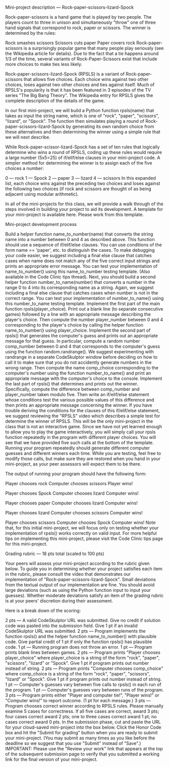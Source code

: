 Mini-project description — Rock-paper-scissors-lizard-Spock

Rock-paper-scissors is a hand game that is played by two people. The players count to three in unison and simultaneously "throw” one of three hand signals that correspond to rock, paper or scissors. The winner is determined by the rules:

Rock smashes scissors
Scissors cuts paper
Paper covers rock
Rock-paper-scissors is a surprisingly popular game that many people play seriously (see the Wikipedia article for details). Due to the fact that a tie happens around 1/3 of the time, several variants of Rock-Paper-Scissors exist that include more choices to make ties less likely.

Rock-paper-scissors-lizard-Spock (RPSLS) is a variant of Rock-paper-scissors that allows five choices. Each choice wins against two other choices, loses against two other choices and ties against itself. Much of RPSLS's popularity is that it has been featured in 3 episodes of the TV series "The Big Bang Theory". The Wikipedia entry for RPSLS gives the complete description of the details of the game.

In our first mini-project, we will build a Python function rpsls(name) that takes as input the string name, which is one of "rock", "paper", "scissors", "lizard", or "Spock". The function then simulates playing a round of Rock-paper-scissors-lizard-Spock by generating its own random choice from these alternatives and then determining the winner using a simple rule that we will next describe.

While Rock-paper-scissor-lizard-Spock has a set of ten rules that logically determine who wins a round of RPSLS, coding up these rules would require a large number (5x5=25) of if/elif/else clauses in your mini-project code. A simpler method for determining the winner is to assign each of the five choices a number:

0 — rock
1 — Spock
2 — paper
3 — lizard
4 — scissors
In this expanded list, each choice wins against the preceding two choices and loses against the following two choices (if rock and scissors are thought of as being adjacent using modular arithmetic).

In all of the mini-projects for this class, we will provide a walk through of the steps involved in building your project to aid its development. A template for your mini-project is available here. Please work from this template.

Mini-project development process

Build a helper function name_to_number(name) that converts the string name into a number between 0 and 4 as described above. This function should use a sequence of if/elif/else clauses. You can use conditions of the form name == 'paper', etc. to distinguish the cases. To make debugging your code easier, we suggest including a final else clause that catches cases when name does not match any of the five correct input strings and prints an appropriate error message. You can test your implementation of name_to_number() using this name_to_number testing template. (Also available in the Code Clinic tips thread).
Next, you should build a second helper function number_to_name(number) that converts a number in the range 0 to 4 into its corresponding name as a string. Again, we suggest including a final else clause that catches cases when number is not in the correct range. You can test your implementation of number_to_name() using this number_to_name testing template.
Implement the first part of the main function rpsls(player_choice). Print out a blank line (to separate consecutive games) followed by a line with an appropriate message describing the player's choice. Then compute the number player_number between 0 and 4 corresponding to the player's choice by calling the helper function name_to_number() using player_choice.
Implement the second part of rpsls() that generates the computer's guess and prints out an appropriate message for that guess. In particular, compute a random number comp_number between 0 and 4 that corresponds to the computer's guess using the function random.randrange(). We suggest experimenting with randrange in a separate CodeSkulptor window before deciding on how to call it to make sure that you do not accidently generate numbers in the wrong range. Then compute the name comp_choice corresponding to the computer's number using the function number_to_name() and print an appropriate message with the computer's choice to the console.
Implement the last part of rpsls() that determines and prints out the winner. Specifically, compute the difference between comp_number and player_number taken modulo five. Then write an if/elif/else statement whose conditions test the various possible values of this difference and then prints an appropriate message concerning the winner. If you have trouble deriving the conditions for the clauses of this if/elif/else statement, we suggest reviewing the "RPSLS" video which describes a simple test for determine the winner of RPSLS.
This will be the only mini-project in the class that is not an interactive game. Since we have not yet learned enough to allow you to play the game interactively, you will simply call your rpsls function repeatedly in the program with different player choices. You will see that we have provided five such calls at the bottom of the template. Running your program repeatedly should generate different computer guesses and different winners each time. While you are testing, feel free to modify those calls, but make sure they are restored when you hand in your mini-project, as your peer assessors will expect them to be there.

The output of running your program should have the following form:

Player chooses rock
Computer chooses scissors
Player wins!

Player chooses Spock
Computer chooses lizard
Computer wins!

Player chooses paper
Computer chooses lizard
Computer wins!

Player chooses lizard
Computer chooses scissors
Computer wins!

Player chooses scissors
Computer chooses Spock
Computer wins!
Note that, for this initial mini-project, we will focus only on testing whether your implementation of rpsls() works correctly on valid input. For more helpful tips on implementing this mini-project, please visit the Code Clinic tips page for this mini-project.

Grading rubric — 18 pts total (scaled to 100 pts)

Your peers will assess your mini-project according to the rubric given below. To guide you in determining whether your project satisfies each item in the rubric, please consult the video that demonstrates our implementation of "Rock-paper-scissors-lizard-Spock". Small deviations from the textual output of our implementation are fine. You should avoid large deviations (such as using the Python function input to input your guesses). Whether moderate deviations satisfy an item of the grading rubric is at your peers' discretion during their assessment.

Here is a break down of the scoring:

2 pts — A valid CodeSkulptor URL was submitted. Give no credit if solution code was pasted into the submission field. Give 1 pt if an invalid CodeSkulptor URL was submitted.
2 pts — Program implements the function rpsls() and the helper function name_to_number() with plausible code. Give partial credit of 1 pt if only the function rpsls() has plausible code.
1 pt — Running program does not throw an error.
1 pt — Program prints blank lines between games.
2 pts — Program prints "Player chooses player_choice" where player_choice is a string of the form "rock", "paper", "scissors", "lizard" or "Spock". Give 1 pt if program prints out number instead of string.
2 pts — Program prints "Computer chooses comp_choice" where comp_choice is a string of the form "rock", "paper", "scissors", "lizard" or "Spock". Give 1 pt if program prints out number instead of string.
1 pt — Computer's guesses vary between five calls to rpsls() in each run of the program.
1 pt — Computer's guesses vary between runs of the program.
3 pts — Program prints either "Player and computer tie!", "Player wins!" or "Computer wins!" to report outcome. (1 pt for each message.)
3 pts — Program chooses correct winner according to RPSLS rules. Please manually examine 5 cases for correctness. If all five cases are correct, award 3 pts; four cases correct award 2 pts; one to three cases correct award 1 pt; no cases correct award 0 pts.
In the submission phase, cut and paste the URL for your cloud-saved mini-project into the box below. Click the Honor Code box and hit the "Submit for grading" button when you are ready to submit your mini-project.  (You may submit as many times as you like before the deadline so we suggest that you use "Submit" instead of "Save".)  IMPORTANT: Please use the "Review your work" link that appears at the top of the subsequent submission page to verify that you submitted a working link for the final version of your mini-project.

